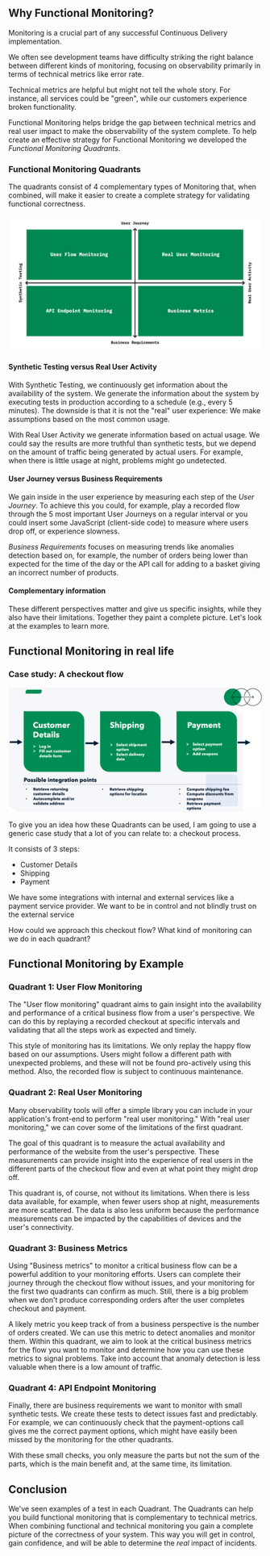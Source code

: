## Why Functional Monitoring?
Monitoring is a crucial part of any successful Continuous Delivery implementation. 

We often see development teams have difficulty striking the right balance between different 
kinds of monitoring, focusing on observability primarily in terms of technical metrics like error rate.

Technical metrics are helpful but might not tell the whole story.
For instance, all services could be "green", while our customers experience broken functionality. 

Functional Monitoring helps bridge the gap between technical metrics and real user impact to make
the observability of the system complete. 
To help create an effective strategy for Functional Monitoring 
we developed the _Functional Monitoring Quadrants_.

### Functional Monitoring Quadrants 

The quadrants consist of 4 complementary types of Monitoring that, when combined, 
will make it easier to create a complete strategy for validating functional correctness. 

![](../Functional_Monitoring_Quadrants_.jpeg)

#### Synthetic Testing versus Real User Activity 

With Synthetic Testing, we continuously get information about the availability of the system. 
We generate the information about the system by executing tests in production according to a schedule 
(e.g., every 5 minutes). The downside is that it is not the "real" user
experience: We make assumptions based on the most common usage.

With Real User Activity we generate information based on actual usage. 
We could say the results are more truthful than synthetic tests, 
but we depend on the amount of traffic being generated by actual users. 
For example, when there is little usage at night, problems might go undetected.

#### User Journey versus Business Requirements

We gain inside in the user experience by measuring each step of the
_User Journey_. To achieve this you could, for example, play a recorded flow through 
the 5 most important User Journeys on a regular interval 
or you could insert some JavaScript (client-side code) to measure where
users drop off, or experience slowness.
 
_Business Requirements_  focuses on measuring trends like anomalies detection based on,
for example, the number of orders being lower than expected for the time of the day or 
the API call for adding to a basket giving an incorrect number of products.

#### Complementary information
These different perspectives matter and give us specific insights, 
while they also have their limitations. 
Together they paint a complete picture. Let's look at the examples to learn more.

## Functional Monitoring in real life
### Case study: A checkout flow

![](../checkout_flow.png)

To give you an idea how these Quadrants can be used, 
I am going to use a generic case study that a lot of you can relate to: a checkout process.

It consists of 3 steps:
- Customer Details
- Shipping
- Payment

We have some integrations with internal and external services like a payment service provider.
We want to be in control and not blindly trust on the external service

How could we approach this checkout flow? What kind of monitoring can we do in each quadrant?

## Functional Monitoring by Example
### Quadrant 1: User Flow Monitoring
The "User flow monitoring" quadrant aims to gain insight into the availability and performance of a critical business flow from a user's perspective. We can do this by replaying a recorded checkout at specific intervals and validating that all the steps work as expected and timely.

This style of monitoring has its limitations. We only replay the happy flow based on our assumptions. Users might follow a different path with unexpected problems, and these will not be found pro-actively using this method. Also, the recorded flow is subject to continuous maintenance.

### Quadrant 2: Real User Monitoring
Many observability tools will offer a simple library you can include in your application's front-end to perform "real user monitoring." 
With "real user monitoring," we can cover some of the limitations of the first quadrant.

The goal of this quadrant is to measure the actual availability and performance of the website from the user's perspective. 
These measurements can provide insight into the experience of real users in the different parts of the checkout flow and even at what point they might drop off.

This quadrant is, of course, not without its limitations. 
When there is less data available, for example, when fewer users shop at night, measurements are more scattered. 
The data is also less uniform because the performance measurements can be impacted by the capabilities of devices and the user's connectivity.

### Quadrant 3: Business Metrics
Using "Business metrics" to monitor a critical business flow can be a powerful addition to your monitoring efforts. 
Users can complete their journey through the checkout flow without issues, and your monitoring for the first two quadrants can confirm as much. 
Still, there is a big problem when we don't produce corresponding orders after the user completes checkout and payment.

A likely metric you keep track of from a business perspective is the number of orders created. 
We can use this metric to detect anomalies and monitor them. 
Within this quadrant, we aim to look at the critical business metrics for the flow you want to monitor and determine how you can use these metrics to signal problems. 
Take into account that anomaly detection is less valuable when there is a low amount of traffic.

### Quadrant 4: API Endpoint Monitoring
Finally, there are business requirements we want to monitor with small synthetic tests. 
We create these tests to detect issues fast and predictably. 
For example, we can continuously check that the payment-options call gives me the correct payment options, which might have easily been missed by the monitoring for the other quadrants.

With these small checks, you only measure the parts but not the sum of the parts, which is the main benefit and, at the same time, its limitation.

## Conclusion
We've seen examples of a test in each Quadrant. The Quadrants can help you build functional monitoring 
that is complementary to technical metrics. When combining functional and technical monitoring 
you gain a complete picture of the correctness of your system. This way you will get in control, 
gain confidence, and will be able to determine the _real_ impact of incidents.  
